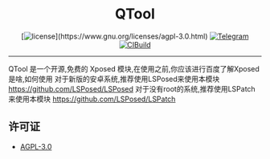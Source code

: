 <div align="center">
    <h1> QTool </h1>

[![license](https://img.shields.io/github/license/Hicores/QTool.svg?)](https://www.gnu.org/licenses/agpl-3.0.html)
[![Telegram](https://img.shields.io/static/v1?label=Telegram&message=Chat&color=0088cc)](https://t.me/QToolC)
[![CIBuild](https://img.shields.io/static/v1?label=CIBuild&message=Action&color=cc66cc)](https://github.com/Hicores/QTool/actions)
</div>

-----

QTool 是一个开源,免费的 Xposed 模块,在使用之前,你应该进行百度了解Xposed是啥,如何使用
对于新版的安卓系统,推荐使用LSPosed来使用本模块 https://github.com/LSPosed/LSPosed
对于没有root的系统,推荐使用LSPatch来使用本模块 https://github.com/LSPosed/LSPatch

## 许可证
- [AGPL-3.0](https://www.gnu.org/licenses/agpl-3.0.html)
